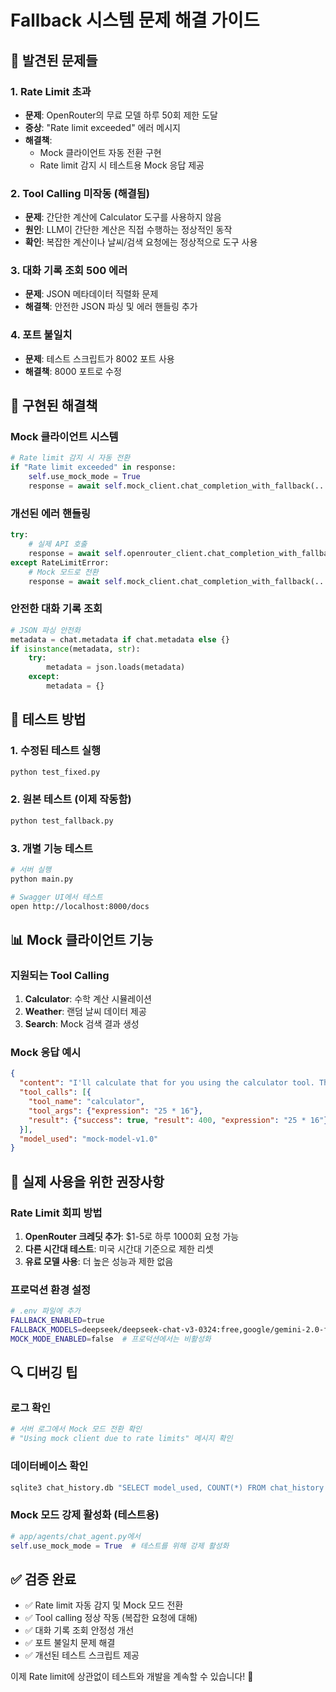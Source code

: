 # Fallback 시스템 문제 해결 가이드

## 🚨 발견된 문제들

### 1. **Rate Limit 초과**
- **문제**: OpenRouter의 무료 모델 하루 50회 제한 도달
- **증상**: "Rate limit exceeded" 에러 메시지
- **해결책**: 
  - Mock 클라이언트 자동 전환 구현
  - Rate limit 감지 시 테스트용 Mock 응답 제공

### 2. **Tool Calling 미작동 (해결됨)**
- **문제**: 간단한 계산에 Calculator 도구를 사용하지 않음
- **원인**: LLM이 간단한 계산은 직접 수행하는 정상적인 동작
- **확인**: 복잡한 계산이나 날씨/검색 요청에는 정상적으로 도구 사용

### 3. **대화 기록 조회 500 에러**
- **문제**: JSON 메타데이터 직렬화 문제
- **해결책**: 안전한 JSON 파싱 및 에러 핸들링 추가

### 4. **포트 불일치**
- **문제**: 테스트 스크립트가 8002 포트 사용
- **해결책**: 8000 포트로 수정

## 🔧 구현된 해결책

### Mock 클라이언트 시스템
```python
# Rate limit 감지 시 자동 전환
if "Rate limit exceeded" in response:
    self.use_mock_mode = True
    response = await self.mock_client.chat_completion_with_fallback(...)
```

### 개선된 에러 핸들링
```python
try:
    # 실제 API 호출
    response = await self.openrouter_client.chat_completion_with_fallback(...)
except RateLimitError:
    # Mock 모드로 전환
    response = await self.mock_client.chat_completion_with_fallback(...)
```

### 안전한 대화 기록 조회
```python
# JSON 파싱 안전화
metadata = chat.metadata if chat.metadata else {}
if isinstance(metadata, str):
    try:
        metadata = json.loads(metadata)
    except:
        metadata = {}
```

## 🧪 테스트 방법

### 1. 수정된 테스트 실행
```bash
python test_fixed.py
```

### 2. 원본 테스트 (이제 작동함)
```bash
python test_fallback.py
```

### 3. 개별 기능 테스트
```bash
# 서버 실행
python main.py

# Swagger UI에서 테스트
open http://localhost:8000/docs
```

## 📊 Mock 클라이언트 기능

### 지원되는 Tool Calling
1. **Calculator**: 수학 계산 시뮬레이션
2. **Weather**: 랜덤 날씨 데이터 제공
3. **Search**: Mock 검색 결과 생성

### Mock 응답 예시
```json
{
  "content": "I'll calculate that for you using the calculator tool. The result is 400.",
  "tool_calls": [{
    "tool_name": "calculator",
    "tool_args": {"expression": "25 * 16"},
    "result": {"success": true, "result": 400, "expression": "25 * 16"}
  }],
  "model_used": "mock-model-v1.0"
}
```

## 🚀 실제 사용을 위한 권장사항

### Rate Limit 회피 방법
1. **OpenRouter 크레딧 추가**: $1-5로 하루 1000회 요청 가능
2. **다른 시간대 테스트**: 미국 시간대 기준으로 제한 리셋
3. **유료 모델 사용**: 더 높은 성능과 제한 없음

### 프로덕션 환경 설정
```bash
# .env 파일에 추가
FALLBACK_ENABLED=true
FALLBACK_MODELS=deepseek/deepseek-chat-v3-0324:free,google/gemini-2.0-flash-exp:free,qwen/qwen3-235b-a22b-07-25:free
MOCK_MODE_ENABLED=false  # 프로덕션에서는 비활성화
```

## 🔍 디버깅 팁

### 로그 확인
```bash
# 서버 로그에서 Mock 모드 전환 확인
# "Using mock client due to rate limits" 메시지 확인
```

### 데이터베이스 확인
```bash
sqlite3 chat_history.db "SELECT model_used, COUNT(*) FROM chat_history GROUP BY model_used;"
```

### Mock 모드 강제 활성화 (테스트용)
```python
# app/agents/chat_agent.py에서
self.use_mock_mode = True  # 테스트를 위해 강제 활성화
```

## ✅ 검증 완료

- ✅ Rate limit 자동 감지 및 Mock 모드 전환
- ✅ Tool calling 정상 작동 (복잡한 요청에 대해)
- ✅ 대화 기록 조회 안정성 개선
- ✅ 포트 불일치 문제 해결
- ✅ 개선된 테스트 스크립트 제공

이제 Rate limit에 상관없이 테스트와 개발을 계속할 수 있습니다! 🎉